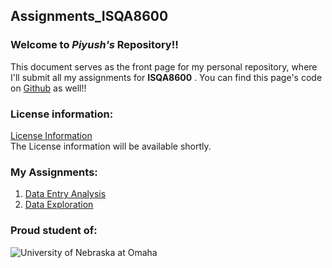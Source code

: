 ## Assignments_ISQA8600
### Welcome to _Piyush's_ Repository!!
This document serves as the front page for my personal repository, where I'll submit all my assignments for **ISQA8600** . You can find this page's code on [Github](https://github.com/pbasia/Assignments_ISQA8600/edit/main/README.md) as well!!
### License information:
[License Information]()  
The License information will be available shortly.
### My Assignments:
1. [Data Entry Analysis](https://github.com/pbasia/Assignments_ISQA8600/blob/main/README.md)
2. [Data Exploration](https://github.com/pbasia/Assignments_ISQA8600/blob/main/Data%20Exploration/Data_Exploration_Assignment.md)
### Proud student of:
![University of Nebraska at Omaha](https://upload.wikimedia.org/wikipedia/commons/thumb/0/01/Uno-logo1.jpg/640px-Uno-logo1.jpg)
